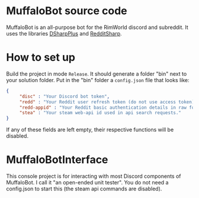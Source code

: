 # MuffaloBot source code

MuffaloBot is an all-purpose bot for the RimWorld discord and subreddit. It uses the libraries [DSharpPlus](https://github.com/NaamloosDT/DSharpPlus) and [RedditSharp](https://github.com/CrustyJew/RedditSharp).

# How to set up

Build the project in mode `Release`. It should generate a folder "bin" next to your solution folder. Put in the "bin" folder a `config.json` file that looks like:
```json
{
     "disc" : "Your Discord bot token",
     "redd" : "Your Reddit user refresh token (do not use access token)",
     "redd-appid" : "Your Reddit basic authentication details in raw form (eg. appid:appsecret)",
     "stea" : "Your steam web-api id used in api search requests."
}
```

If any of these fields are left empty, their respective functions will be disabled.

# MuffaloBotInterface

This console project is for interacting with most Discord components of MuffaloBot. I call it "an open-ended unit tester". You do not need a config.json to start this (the steam api commands are disabled).
